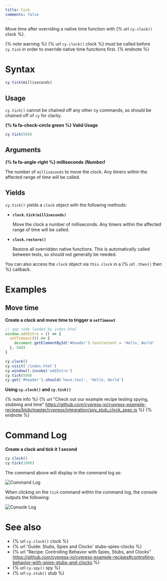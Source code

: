 ```yaml
---
title: tick
comments: false
---
```


Move time after overriding a native time function with {% url `cy.clock()` clock %}.

{% note warning %}
{% url `cy.clock()` clock %} must be called before `cy.tick` in order to override native time functions first.
{% endnote %}

# Syntax

```javascript
cy.tick(milliseconds)
```

## Usage

`cy.tick()` cannot be chained off any other cy commands, so should be chained off of `cy` for clarity.

**{% fa fa-check-circle green %} Valid Usage**

```javascript
cy.tick(500)
```

## Arguments

**{% fa fa-angle-right %} milliseconds** ***(Number)***

The number of `milliseconds` to move the clock. Any timers within the affected range of time will be called.

## Yields

`cy.tick()` yields a `clock` object with the following methods:

- **`clock.tick(milliseconds)`**

  Move the clock a number of milliseconds. Any timers within the affected range of time will be called.

- **`clock.restore()`**

  Restore all overridden native functions. This is automatically called between tests, so should not generally be needed.

You can also access the `clock` object via `this.clock` in a {% url `.then()` then %} callback.


# Examples

## Move time

**Create a clock and move time to trigger a `setTimeout`**

```javascript
// app code loaded by index.html
window.addIntro = () => {
  setTimeout(() => {
    document.getElementById('#header').textContent = 'Hello, World'
  }, 500)
}
```

```javascript
cy.clock()
cy.visit('/index.html')
cy.window().invoke('addIntro')
cy.tick(500)
cy.get('#header').should('have.text', 'Hello, World')
```

**Using `cy.clock()` and `cy.tick()`**

{% note info %}
{% url "Check out our example recipe testing spying, stubbing and time" https://github.com/cypress-io/cypress-example-recipes/blob/master/cypress/integration/spy_stub_clock_spec.js %}
{% endnote %}

# Command Log

**Create a clock and tick it 1 second**

```javascript
cy.clock()
cy.tick(1000)
```

The command above will display in the command log as:

![Command Log](/img/api/commands/tick/tick-machine-clock-1-second-in-time.png)

When clicking on the `tick` command within the command log, the console outputs the following:

![Console Log](/img/api/commands/tick/console-shows-same-clock-object-as-clock-command.png)

# See also

- {% url `cy.clock()` clock %}
- {% url 'Guide: Stubs, Spies and Clocks' stubs-spies-clocks %}
- {% url "Recipe: Controlling Behavior with Spies, Stubs, and Clocks" https://github.com/cypress-io/cypress-example-recipes#controlling-behavior-with-spies-stubs-and-clocks %}
- {% url `cy.spy()` spy %}
- {% url `cy.stub()` stub %}
